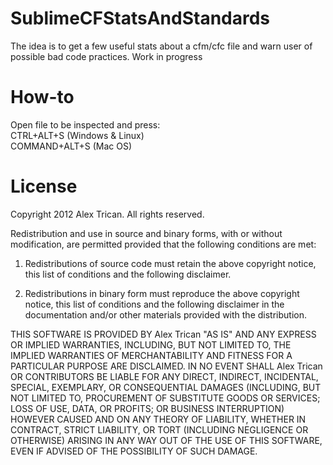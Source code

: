 SublimeCFStatsAndStandards
==========================
The idea is to get a few useful stats about a cfm/cfc file and warn user of possible bad code practices.
Work in progress

How-to
======
Open file to be inspected and press:<br>
CTRL+ALT+S (Windows & Linux)<br>
COMMAND+ALT+S (Mac OS)

License
=======
Copyright 2012 Alex Trican. All rights reserved.

Redistribution and use in source and binary forms, with or without
modification, are permitted provided that the following conditions are met:

1. Redistributions of source code must retain the above copyright notice, this
   list of conditions and the following disclaimer.

2. Redistributions in binary form must reproduce the above copyright notice,
   this list of conditions and the following disclaimer in the documentation
   and/or other materials provided with the distribution.

THIS SOFTWARE IS PROVIDED BY Alex Trican "AS IS" AND ANY EXPRESS OR IMPLIED
WARRANTIES, INCLUDING, BUT NOT LIMITED TO, THE IMPLIED WARRANTIES OF
MERCHANTABILITY AND FITNESS FOR A PARTICULAR PURPOSE ARE DISCLAIMED. IN NO
EVENT SHALL Alex Trican OR CONTRIBUTORS BE LIABLE FOR ANY DIRECT, INDIRECT,
INCIDENTAL, SPECIAL, EXEMPLARY, OR CONSEQUENTIAL DAMAGES (INCLUDING, BUT NOT
LIMITED TO, PROCUREMENT OF SUBSTITUTE GOODS OR SERVICES; LOSS OF USE, DATA, OR
PROFITS; OR BUSINESS INTERRUPTION) HOWEVER CAUSED AND ON ANY THEORY OF
LIABILITY, WHETHER IN CONTRACT, STRICT LIABILITY, OR TORT (INCLUDING NEGLIGENCE
OR OTHERWISE) ARISING IN ANY WAY OUT OF THE USE OF THIS SOFTWARE, EVEN IF
ADVISED OF THE POSSIBILITY OF SUCH DAMAGE.